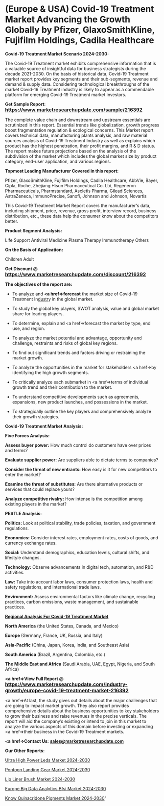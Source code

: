 # (Europe & USA) Covid-19 Treatment Market Advancing the Growth Globally by Pfizer, GlaxoSmithKline, Fujifilm Holdings, Cadila Healthcare

<strong>Covid-19 Treatment Market Scenario 2024-2030:</strong>

The Covid-19 Treatment market exhibits comprehensive information that is a valuable source of insightful data for business strategists during the decade 2021-2030. On the basis of historical data, Covid-19 Treatment market report provides key segments and their sub-segments, revenue and demand &amp; supply data. Considering technological breakthroughs of the market Covid-19 Treatment industry is likely to appear as a commendable platform for emerging Covid-19 Treatment market investors.

<strong>Get Sample Report: <a href=https://www.marketresearchupdate.com/sample/216392><font size=3 color=#0000ff>https://www.marketresearchupdate.com/sample/216392</font></a></strong>

The complete value chain and downstream and upstream essentials are scrutinized in this report. Essential trends like globalization, growth progress boost fragmentation regulation &amp; ecological concerns. This Market report covers technical data, manufacturing plants analysis, and raw material sources analysis of Covid-19 Treatment Industry as well as explains which product has the highest penetration, their profit margins, and R & D status. The report makes future projections based on the analysis of the subdivision of the market which includes the global market size by product category, end-user application, and various regions.

<strong>Topmost Leading Manufacturer Covered in this report:</strong>

Pfizer, GlaxoSmithKline, Fujifilm Holdings, Cadila Healthcare, AbbVie, Bayer, Cipla, Roche, Zhejiang Hisun Pharmaceutical Co. Ltd, Regeneron Pharmaceuticals, Pharmstandard, Ascletis Pharma, Gilead Sciences, AstraZeneca, ImmunoPrecise, Sanofi, Johnson and Johnson, Novartis

This Covid-19 Treatment Market Report covers the manufacturer's data, including shipment, price, revenue, gross profit, interview record, business distribution, etc., these data help the consumer know about the competitors better.

<strong>Product Segment Analysis: </strong>

Life Support
Antiviral Medicine
Plasma Therapy
Immunotherapy
Others

<strong>On the Basis of Application:</strong>

Children
Adult

<strong>Get Discount @ <a href=https://www.marketresearchupdate.com/discount/216392><font size=3 color=#0000ff>https://www.marketresearchupdate.com/discount/216392</font></a></strong>

<strong><b>The objectives of the report are:</b></strong>

- To analyze and <strong><a href=><strong>forecast</strong></a></strong> the market size of Covid-19 Treatment In<a href=ASDF991299>dustr</a>y in the global market.

- To study the global key players, SWOT analysis, value and global market share for leading players.

- To determine, explain and <a href=>forecast</a> the market by type, end use, and region.

- To analyze the market potential and advantage, opportunity and challenge, restraints and risks of global key regions.

- To find out significant trends and factors driving or restraining the market growth.

- To analyze the opportunities in the market for stakeholders <a href=>by</a> identifying the high growth segments.

- To critically analyze each submarket in <a href=>terms</a> of individual growth trend and their contribution to the market.

- To understand competitive developments such as agreements, expansions, new product launches, and possessions in the market.

- To strategically outline the key players and comprehensively analyze their growth strategies.

<strong>Covid-19 Treatment Market Analysis:</strong>

<strong>Five Forces Analysis:</strong>

<strong>Assess buyer power:</strong> How much control do customers have over prices and terms?

<strong>Evaluate supplier power:</strong> Are suppliers able to dictate terms to companies?

<strong>Consider the threat of new entrants:</strong> How easy is it for new competitors to enter the market?

<strong>Examine the threat of substitutes:</strong> Are there alternative products or services that could replace yours?

<strong>Analyze competitive rivalry:</strong> How intense is the competition among existing players in the market?

<strong>PESTLE Analysis:</strong>

<strong>Politics:</strong> Look at political stability, trade policies, taxation, and government regulations.

<strong>Economics:</strong> Consider interest rates, employment rates, costs of goods, and currency exchange rates.

<strong>Social:</strong> Understand demographics, education levels, cultural shifts, and lifestyle changes.

<strong>Technology:</strong> Observe advancements in digital tech, automation, and R&D activities.

<strong>Law:</strong> Take into account labor laws, consumer protection laws, health and safety regulations, and international trade laws.

<strong>Environment:</strong> Assess environmental factors like climate change, recycling practices, carbon emissions, waste management, and sustainable practices.

<strong><u><b>Regional Analysis For Covid-19 Treatment Market</b></u></strong>

<strong><b>North America</b></strong> (the United States, Canada, and Mexico)

<strong><b>Europe </b></strong>(Germany, France, UK, Russia, and Italy)

<strong><b>Asia-Pacific</b></strong> (China, Japan, Korea, India, and Southeast Asia)

<strong><b>South America</b></strong> (Brazil, Argentina, Colombia, etc.)

<strong><b>The Middle East and Africa</b></strong> (Saudi Arabia, UAE, Egypt, Nigeria, and South Africa)

<strong><a href=>View Full Report</a> @ <a href=https://www.marketresearchupdate.com/industry-growth/europe-covid-19-treatment-market-216392><font size=3 color=#0000ff>https://www.marketresearchupdate.com/industry-growth/europe-covid-19-treatment-market-216392</font></a></strong>

<a href=>At last,</a> the study gives out details about the major challenges that are going to impact market growth. They also report provides comprehensive details about the business opportunities to key stakeholders to grow their business and raise revenues in the precise verticals. The report will aid the company’s existing or intend to join in this market to analyze the various aspects of this domain before investing or expanding <a href=>their</a> business in the Covid-19 Treatment markets.

<strong><a href=>Contact Us:</a></strong>
<strong>sales@marketresearchupdate.com</strong>

<strong>Our Other Reports:</strong>

<a href=https://www.linkedin.com/pulse/ultra-high-power-leds-market-witness-huge-growth-2029>Ultra High Power Leds Market 2024-2030</a>

<a href=https://www.linkedin.com/pulse/pontoon-landing-gear-market-analysis-segment>Pontoon Landing Gear Market 2024-2030</a>

<a href=https://www.linkedin.com/pulse/lip-liner-brush-market-size-trends-consumption-future>Lip Liner Brush Market 2024-2030</a>

<a href=https://www.linkedin.com/pulse/europe-big-data-analytics-bfsi-market-advancing-bkelf/>Europe Big Data Analytics Bfsi Market 2024-2030</a>

<a href=https://medium.com/@nitin.nandanwar678/know-quinacridone-pigments-market-recent-configuration-by-top-key-players-089451f4abd7>Know Quinacridone Pigments Market 2024-2030</a>"
